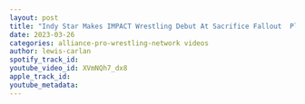 ```yaml
---
layout: post
title: "Indy Star Makes IMPACT Wrestling Debut At Sacrifice Fallout  Plus An IMPACT Star Returns From Injury"
date: 2023-03-26
categories: alliance-pro-wrestling-network videos
author: lewis-carlan
spotify_track_id: 
youtube_video_id: XVmNQh7_dx8
apple_track_id: 
youtube_metadata: 
---
```

